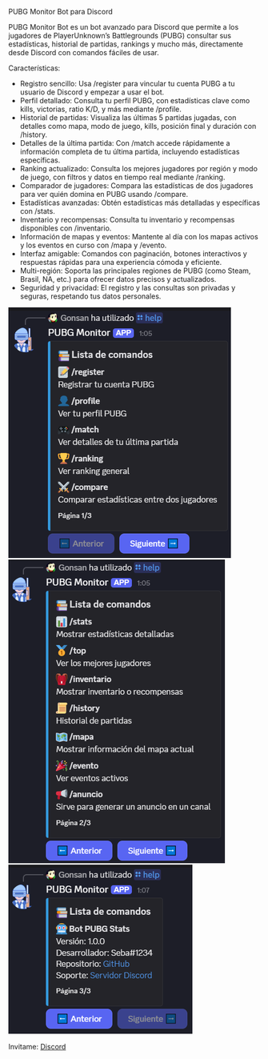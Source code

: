PUBG Monitor Bot para Discord

PUBG Monitor Bot es un bot avanzado para Discord que permite a los jugadores de PlayerUnknown’s Battlegrounds (PUBG) consultar sus estadísticas, historial de partidas, rankings y mucho más, directamente desde Discord con comandos fáciles de usar.

Características:

  - Registro sencillo: Usa /register para vincular tu cuenta PUBG a tu usuario de Discord y empezar a usar el bot.
  - Perfil detallado: Consulta tu perfil PUBG, con estadísticas clave como kills, victorias, ratio K/D, y más mediante /profile.
  - Historial de partidas: Visualiza las últimas 5 partidas jugadas, con detalles como mapa, modo de juego, kills, posición final y duración con /history.
  - Detalles de la última partida: Con /match accede rápidamente a información completa de tu última partida, incluyendo estadísticas específicas.
  - Ranking actualizado: Consulta los mejores jugadores por región y modo de juego, con filtros y datos en tiempo real mediante /ranking.
  - Comparador de jugadores: Compara las estadísticas de dos jugadores para ver quién domina en PUBG usando /compare.
  - Estadísticas avanzadas: Obtén estadísticas más detalladas y específicas con /stats.
  - Inventario y recompensas: Consulta tu inventario y recompensas disponibles con /inventario.
  - Información de mapas y eventos: Mantente al día con los mapas activos y los eventos en curso con /mapa y /evento.
  - Interfaz amigable: Comandos con paginación, botones interactivos y respuestas rápidas para una experiencia cómoda y eficiente.
  - Multi-región: Soporta las principales regiones de PUBG (como Steam, Brasil, NA, etc.) para ofrecer datos precisos y actualizados.
  - Seguridad y privacidad: El registro y las consultas son privadas y seguras, respetando tus datos personales.

![Imagen 1](https://github.com/GonsanZ/PUBG-Monitor/blob/main/help1.png)
![Imagen 2](https://github.com/GonsanZ/PUBG-Monitor/blob/main/help2.png)
![Imagen 3](https://github.com/GonsanZ/PUBG-Monitor/blob/main/help3.png)

Invitame: [Discord](https://discord.com/oauth2/authorize?client_id=1375648720573567137&permissions=8&scope=bot%20applications.commands)
